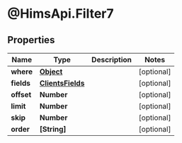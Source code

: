 # @HimsApi.Filter7

## Properties

Name | Type | Description | Notes
------------ | ------------- | ------------- | -------------
**where** | [**Object**](.md) |  | [optional] 
**fields** | [**ClientsFields**](ClientsFields.md) |  | [optional] 
**offset** | **Number** |  | [optional] 
**limit** | **Number** |  | [optional] 
**skip** | **Number** |  | [optional] 
**order** | **[String]** |  | [optional] 


